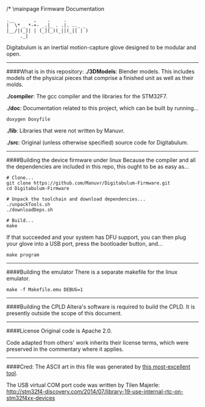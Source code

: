 /* \mainpage Firmware Documentation

    .__       ,    .     .
    |  \* _ *-+- _.|_ . .|. .._ _
    |__/|(_]| | (_][_)(_||(_|[ | )
         ._|                      


Digitabulum is an inertial motion-capture glove designed to be modular and open.

----------------------
####What is in this repository:
**./3DModels**: Blender models. This includes models of the physical pieces that comprise a finished unit as well as their molds.

**./compiler**:  The gcc compiler and the libraries for the STM32F7.

**./doc**:  Documentation related to this project, which can be built by running...

    doxygen Doxyfile

**./lib**:  Libraries that were not written by Manuvr.

**./src**:  Original (unless otherwise specified) source code for Digitabulum.


----------------------
####Building the device firmware under linux
Because the compiler and all the dependencies are included in this repo, this ought to be as easy as...

    # Clone...
    git clone https://github.com/Manuvr/Digitabulum-Firmware.git
    cd Digitabulum-Firmware

    # Unpack the toolchain and download dependencies...
    ./unpackTools.sh
    ./downloadDeps.sh

    # Build...
    make

If that succeeded and your system has DFU support, you can then plug your glove into a USB port, press the bootloader button, and...

    make program

----------------------
####Building the emulator
There is a separate makefile for the linux emulator.

    make -f Makefile.emu DEBUG=1

----------------------
####Building the CPLD
Altera's software is required to build the CPLD. It is presently outside the scope of this document.

----------------------
####License
Original code is Apache 2.0.

Code adapted from others' work inherits their license terms, which were preserved in the commentary where it applies.

----------------------
####Cred:
The ASCII art in this file was generated by [this most-excellent tool](http://patorjk.com/software/taag).

The USB virtual COM port code was written by Tilen Majerle:
http://stm32f4-discovery.com/2014/07/library-19-use-internal-rtc-on-stm32f4xx-devices
